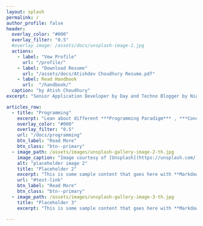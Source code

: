 ```yaml
---
layout: splash
permalink: /
author_profile: false
header:
  overlay_color: "#000"
  overlay_filter: "0.5"
  #overlay_image: /assets/docs/unsplash-image-1.jpg
  actions:
    - label: "Vew Profile"
      url: "/profile/"
    - label: "Download Resume"
      url: "/assets/docs/Atishdev Choudhury Resume.pdf"
    - label: Read Handbook
      url:  "/handbook/" 
  caption: "by Atish Choudhury"
excerpt: "Senior Application Developer by Day and Techno Blogger by Night"

articles_row:
  - title: "Programming"
    excerpt: "Lean about different ***Programming Paradigm*** , ***Concepts*** and ***Best Practices***"
    overlay_color: "#000"
    overlay_filter: "0.5"
    url: "/docs/programming"
    btn_label: "Read More"
    btn_class: "btn--primary"
  - image_path: /assets/images/unsplash-gallery-image-2-th.jpg
    image_caption: "Image courtesy of [Unsplash](https://unsplash.com/)"
    alt: "placeholder image 2"
    title: "Placeholder 2"
    excerpt: "This is some sample content that goes here with **Markdown** formatting."
    url: "#test-link"
    btn_label: "Read More"
    btn_class: "btn--primary"
  - image_path: /assets/images/unsplash-gallery-image-3-th.jpg
    title: "Placeholder 3"
    excerpt: "This is some sample content that goes here with **Markdown** formatting."

---
```


